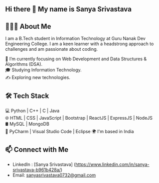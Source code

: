 ## Hi there 👋 My name is Sanya Srivastava

## 👨🏻‍💻 About Me
I am a B.Tech student in Information Technology at Guru Nanak Dev Engineering College. I am a keen learner with a headstrong approach to challenges and am passionate about coding.

🔭 I’m currently focusing on Web Development and Data Structures & Algorithms (DSA).  
🎓 Studying Information Technology.  
✍️ Exploring new technologies.

## 🛠 Tech Stack
💻 Python | C++ | C | Java  
🌐 HTML | CSS | JavaScript | Bootstrap | ReactJS | ExpressJS | NodeJS  
🛢 MySQL | MongoDB  
🔧 PyCharm | Visual Studio Code | Eclipse
🌍  I'm based in India

## 📫 Connect with Me
- LinkedIn : [Sanya Srivastava] (https://www.linkedin.com/in/sanya-srivastava-b961b428a/)
- Email: [sanyasrivastava0732@gmail.com](mailto:sanyasrivastava0732@gmail.com)



<!--
**Sanya0732/sanya0732** is a ✨ _special_ ✨ repository because its `README.md` (this file) appears on your GitHub profile.

Here are some ideas to get you started:
- 🔭 I’m currently working on ...
- 🌱 I’m currently learning ...
- 👯 I’m looking to collaborate on ...
- 🤔 I’m looking for help with ...
- 💬 Ask me about ...
- 📫 How to reach me: ...
- 😄 Pronouns: ...
- ⚡ Fun fact: ...
-->
